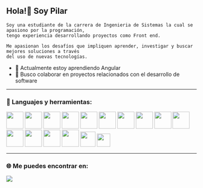 ## Hola!👋 Soy Pilar

```
Soy una estudiante de la carrera de Ingenieria de Sistemas la cual se apasiono por la programación, 
tengo experiencia desarrollando proyectos como Front end. 

Me apasionan los desafíos que impliquen aprender, investigar y buscar mejores soluciones a través 
del uso de nuevas tecnologías.

```



- 🌱 Actualmente estoy aprendiendo Angular
- 👯 Busco colaborar en proyectos relacionados con el desarrollo de software

<!--
**MopiRiro/MopiRiro** is a ✨ _special_ ✨ repository because its `README.md` (this file) appears on your GitHub profile.

Here are some ideas to get you started:

- 🔭 I’m currently working on ...
- 🌱 I’m currently learning ...
- 👯 I’m looking to collaborate on ...
- 🤔 I’m looking for help with ...
- 💬 Ask me about ...
- 📫 How to reach me: ...
- 😄 Pronouns: ...
- ⚡ Fun fact: ...
-->
<hr>

### 🔨 Languajes y herramientas:

<code><img height="45" src="https://mirayhazlo.com/wp-content/uploads/2018/09/Html5_dise%C3%B1o_web-1.png"></code>
<code><img height="45" src="https://cdn.pixabay.com/photo/2017/08/05/11/16/logo-2582747_1280.png"></code>
<code><img height="45" src="https://img.icons8.com/color/48/000000/javascript.png"></code>
<code><img height="45" src="https://img.icons8.com/color/48/000000/nodejs.png"></code>
<code><img height="45" src="https://img.icons8.com/color/48/000000/git.png"></code>
<code><img height="45" src="https://img.icons8.com/office/45/000000/figma.png"></code>
<code><img height="45" src="https://img.icons8.com/color/48/000000/firebase.png"></code>
<code><img height="45" src="https://i0.wp.com/www.jacobsoft.com.mx/wp-content/uploads/2019/04/Bootstrap-Logo.png?ssl=1"></code>
<code><img height="45" src="https://cdn.icon-icons.com/icons2/2107/PNG/512/file_type_vscode_icon_130084.png"></code>
<code><img height="45" src="https://img.icons8.com/color/48/000000/angularjs.png"></code>
<code><img height="45" src="https://img.icons8.com/color/48/000000/typescript.png"></code>
<code><img height="45" src="https://cdn.freebiesupply.com/logos/thumbs/2x/android-logo.png"></code>
<code><img height="45" src="https://www.pngplay.com/wp-content/uploads/9/Java-Free-PNG.png"></code>
<code><img height="45" src="https://cdn-icons-png.flaticon.com/512/5968/5968364.png"></code>
<code><img height="40" src="https://spectrasoft.ru/upload/iblock/e51/e512fda04706e8559113dcc4653fa4be.png"></code>
<code><img height="35" src="https://www.netlify.com/v3/img/components/full-logo-dark.png"></code>
<hr>


### 🌐 Me puedes encontrar en:

<a href = "https://www.linkedin.com/in/pilar-rivera-romero/" target="_blank"> <img src="https://img.icons8.com/fluent/48/000000/linkedin.png"/> </a>



